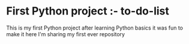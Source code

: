 # First Python project :- to-do-list
 This is my first Python project after learning Python basics it was fun to make it here I'm sharing my first ever repository
